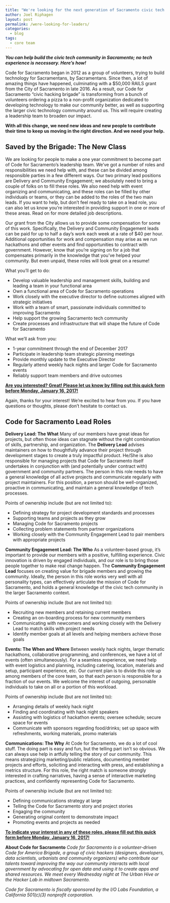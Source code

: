 ```yaml
---
title: "We're looking for the next generation of Sacramento civic tech leaders"
author: Joel Riphagen
layout: post
permalink: /were-looking-for-leaders/
categories:
  - blog
tags:
  - core team
---
```

**_You can help build the civic tech community in Sacramento; no tech experience is necessary. Here’s how!_**

Code for Sacramento began in 2012 as a group of volunteers, trying to build technology for Sacramentans, by Sacramentans. Since then, a lot of amazing things have happened, culminating with a $50,000 RAILS grant from the City of Sacramento in late 2016. As a result, our Code for Sacramento “civic hacking brigade” is transforming from a bunch of volunteers ordering a pizza to a non-profit organization dedicated to developing technology to make our community better, as well as supporting the larger civic technology community around us. This will require creating a leadership team to broaden our impact.

**With all this change, we need new ideas and new people to contribute their time to keep us moving in the right direction. And we need your help.**

Saved by the Brigade: The New Class
-----------------------------------

We are looking for people to make a one year commitment to become part of Code for Sacramento’s leadership team. We’ve got a number of roles and responsibilities we need help with, and these can be divided among responsible parties in a few different ways. Our two primary lead positions are Delivery and Community Engagement; we absolutely need to bring a couple of folks on to fill these roles. We also need help with event organizing and communicating, and these roles can be filled by other individuals or teams, or they can be added to the roles of the two main leads. If you want to help, but don’t feel ready to take on a lead role, you can also let us know you’re interested in providing support in one or more of these areas. Read on for more detailed job descriptions.

Our grant from the City allows us to provide some compensation for some of this work. Specifically, the Delivery and Community Engagement leads can be paid for up to half a day’s work each week at a rate of $40 per hour. Additional opportunities for work and compensation may arise as we run hackathons and other events and find opportunities to contract with government. However, know that you’re signing on for a job that compensates primarily in the knowledge that you’ve helped your community. But even unpaid, these roles will look great on a resume!

What you’ll get to do:

- Develop valuable leadership and management skills, building and leading a team in your functional area
- Own a functional area of Code for Sacramento operations
- Work closely with the executive director to define outcomes aligned with strategic initiatives
- Work with a team of smart, passionate individuals committed to improving Sacramento
- Help support the growing Sacramento tech community
- Create processes and infrastructure that will shape the future of Code for Sacramento

What we’ll ask from you:

- 1-year commitment through the end of December 2017
- Participate in leadership team strategic planning meetings
- Provide monthly update to the Executive Director
- Regularly attend weekly hack nights and larger Code for Sacramento events
- Reliably support team members and drive outcomes

[**Are you interested? Great! Please let us know by filling out this quick form before Monday, January 16, 2017!**](https://codeforsacramento.typeform.com/to/DTlt66)

Again, thanks for your interest! We’re excited to hear from you. If you have questions or thoughts, please don’t hesitate to contact us.

Code for Sacramento Lead Roles
------------------------------

**Delivery Lead: The What**
Many of our members have great ideas for projects, but often those ideas can stagnate without the right combination of skills, partnership, and organization. The **Delivery Lead** advises maintainers on how to thoughtfully advance their project through development stages to create a truly impactful product. He/She is also responsible for managing projects that Code for Sacramento itself undertakes in conjunction with (and potentially under contract with) government and community partners. The person in this role needs to have a general knowledge of all active projects and communicate regularly with project maintainers. For this position, a person should be well-organized, proactive in communicating, and maintain a general knowledge of tech processes.

Points of ownership include (but are not limited to):

- Defining strategy for project development standards and processes
- Supporting teams and projects as they grow
- Managing Code for Sacramento projects
- Collecting problem statements from partner organizations
- Working closely with the Community Engagement Lead to pair members with appropriate projects

**Community Engagement Lead: The Who**
As a volunteer-based group, it’s important to provide our members with a positive, fulfilling experience. Civic innovation is driven by engaged individuals, and our role is to bring those people together to make real change happen. The **Community Engagement Lead** focuses on creating value for brigade members and growing the community. Ideally, the person in this role works very well with all personality types, can effectively articulate the mission of Code for Sacramento, and holds a general knowledge of the civic tech community in the larger Sacramento context.

Points of ownership include (but are not limited to):

- Recruiting new members and retaining current members
- Creating an on-boarding process for new community members
- Communicating with newcomers and working closely with the Delivery Lead to match skills with project needs
- Identify member goals at all levels and helping members achieve those goals

**Events: The When and Where**
Between weekly hack nights, larger thematic hackathons, collaborative programming, and conferences, we have a lot of events (often simultaneously). For a seamless experience, we need help with event logistics and planning, including catering, location, materials and setup, participant experience, etc. Our current plan is to divide this role up among members of the core team, so that each person is responsible for a fraction of our events. We welcome the interest of outgoing, personable individuals to take on all or a portion of this workload.

Points of ownership include (but are not limited to):

- Arranging details of weekly hack night
- Finding and coordinating with hack night speakers
- Assisting with logistics of hackathon events; oversee schedule; secure space for events
- Communicate with sponsors regarding food/drinks; set up space with refreshments, working materials, promo materials

**Communications: The Why**
At Code for Sacramento, we do a lot of cool stuff. The doing part is easy and fun, but the telling part isn’t so obvious. We can always use help in artfully telling the story of our community. This means strategizing marketing/public relations, documenting member projects and efforts, soliciting and interacting with press, and establishing a metrics structure. For this role, the right match is someone strongly interested in crafting narratives, having a sense of interactive marketing practices, and confidently representing Code for Sacramento.

Points of ownership include (but are not limited to):

- Defining communications strategy at large
- Telling the Code for Sacramento story and project stories
- Engaging the community
- Generating original content to demonstrate impact
- Promoting events and projects as needed

[**To indicate your interest in any of these roles, please fill out this quick form before Monday, January 16, 2017!**](https://codeforsacramento.typeform.com/to/DTlt66)

**About Code for Sacramento**
_Code for Sacramento is a volunteer-driven Code for America Brigade, a group of civic hackers (designers, developers, data scientists, urbanists and community organizers) who contribute our talents toward improving the way our community interacts with local government by advocating for open data and using it to create apps and shared resources. We meet every Wednesday night at The Urban Hive or the Hacker Lab in midtown Sacramento._

_Code for Sacramento is fiscally sponsored by the I/O Labs Foundation, a California 501(c)(3) nonprofit corporation._
